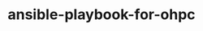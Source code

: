---
permalink: /engineering/projects/ansible-playbook-for-ohpc/
project_link_name: ansible-playbook-for-ohpc
project_url: https://github.com/Linaro/ansible-playbook-for-ohpc
statsAvailable: 'true'
title: ansible-playbook-for-ohpc
---